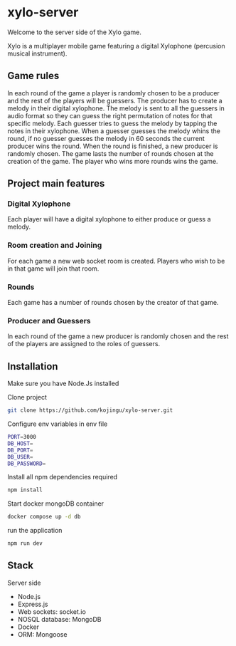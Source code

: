 # xylo-server

Welcome to the server side of the Xylo game.

Xylo is a multiplayer mobile game featuring a digital Xylophone (percusion musical instrument).

## Game rules

In each round of the game a player is randomly chosen to be a producer and the rest of the players will be guessers.
The producer has to create a melody in their digital xylophone.
The melody is sent to all the guessers in audio format so they can guess the right permutation of notes for that specific melody.
Each guesser tries to guess the melody by tapping the notes in their xylophone.
When a guesser guesses the melody whins the round, if no guesser guesses the melody in 60 seconds the current producer wins the round.
When the round is finished, a new producer is randomly chosen.
The game lasts the number of rounds chosen at the creation of the game.
The player who wins more rounds wins the game.


## Project main features

### Digital Xylophone
  Each player will have a digital xylophone to either produce or guess a melody.

### Room creation and Joining
  For each game a new web socket room is created.
  Players who wish to be in that game will join that room.
  
### Rounds
  Each game has a number of rounds chosen by the creator of that game.

### Producer and Guessers
  In each round of the game a new producer is randomly chosen and the rest of the players are assigned to the roles of guessers.
  
 
## Installation

Make sure you have Node.Js installed

Clone project

```bash
git clone https://github.com/kojingu/xylo-server.git
```

Configure env variables in env file

```bash
PORT=3000
DB_HOST=
DB_PORT=
DB_USER=
DB_PASSWORD=
```

Install all npm dependencies required

```bash
npm install
```

Start docker mongoDB container

```bash
docker compose up -d db
```

run the application
```bash
npm run dev
```

## Stack

Server side
- Node.js
- Express.js
- Web sockets: socket.io
- NOSQL database: MongoDB
- Docker
- ORM: Mongoose
 



